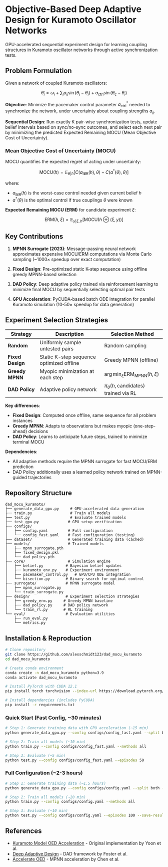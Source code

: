 # Objective-Based Deep Adaptive Design for Kuramoto Oscillator Networks

GPU-accelerated sequential experiment design for learning coupling structures in Kuramoto oscillator networks through active synchronization tests.

## Problem Formulation

Given a network of coupled Kuramoto oscillators:

$$\dot{\theta}_i = \omega_i + \sum_{j} a_{ij}\sin(\theta_j - \theta_i) + a_{\text{ctrl}}\sin(\theta_c - \theta_i)$$

**Objective**: Minimize the pacemaker control parameter $a_{\text{ctrl}}^*$ needed to synchronize the network, under uncertainty about coupling strengths $a_{ij}$.

**Sequential Design**: Run exactly K pair-wise synchronization tests, update belief intervals based on sync/no-sync outcomes, and select each next pair by minimizing the predicted Expected Remaining MOCU (Mean Objective Cost of Uncertainty).

### Mean Objective Cost of Uncertainty (MOCU)

MOCU quantifies the expected regret of acting under uncertainty:

$$\text{MOCU}(h) = \mathbb{E}_{\theta|h}\left[C(a_{\text{IBR}}(h), \theta) - C(a^*(\theta), \theta)\right]$$

where:
- $a_{\text{IBR}}(h)$ is the worst-case control needed given current belief $h$
- $a^*(\theta)$ is the optimal control if true couplings $\theta$ were known

**Expected Remaining MOCU (ERM)** for candidate experiment $\xi$:

$$\text{ERM}(h, \xi) = \mathbb{E}_{y|\xi,h}\left[\text{MOCU}(h \oplus (\xi, y))\right]$$

## Key Contributions

1. **MPNN Surrogate (2023)**: Message-passing neural network approximates expensive MOCU/ERM computations via Monte Carlo sampling (~1000× speedup over exact computation)

2. **Fixed Design**: Pre-optimized static K-step sequence using offline greedy MPNN-based selection

3. **DAD Policy**: Deep adaptive policy trained via reinforcement learning to minimize final MOCU by sequentially selecting optimal pair tests

4. **GPU Acceleration**: PyCUDA-based batch ODE integration for parallel Kuramoto simulation (10-50× speedup for data generation)

## Experiment Selection Strategies

| Strategy | Description | Selection Method |
|----------|-------------|------------------|
| **Random** | Uniformly sample untested pairs | Random sampling |
| **Fixed Design** | Static K-step sequence optimized offline | Greedy MPNN (offline) |
| **Greedy MPNN** | Myopic minimization at each step | $\arg\min_\xi \text{ERM}_{\text{MPNN}}(h, \xi)$ |
| **DAD Policy** | Adaptive policy network | $\pi_\theta(h, \text{candidates})$ trained via RL |

**Key differences**:
- **Fixed Design**: Computed once offline, same sequence for all problem instances
- **Greedy MPNN**: Adapts to observations but makes myopic (one-step-ahead) decisions
- **DAD Policy**: Learns to anticipate future steps, trained to minimize terminal MOCU

**Dependencies**:
- All adaptive methods require the MPNN surrogate for fast MOCU/ERM prediction
- DAD Policy additionally uses a learned policy network trained on MPNN-guided trajectories

## Repository Structure

```
dad_mocu_kuramoto/
├── generate_data_gpu.py     # GPU-accelerated data generation
├── train.py                 # Train all models
├── test.py                  # Evaluate trained models
├── test_gpu.py             # GPU setup verification
├── configs/
│   ├── config.yaml         # Full configuration
│   └── config_fast.yaml    # Fast configuration (testing)
├── dataset/                # Generated training data (cached)
├── models/                 # Trained models
│   ├── mpnn_surrogate.pth
│   ├── fixed_design.pkl
│   └── dad_policy.pth
├── core/                   # Simulation engine
│   ├── belief.py          # Bayesian belief updates
│   ├── kuramoto_env.py    # Experiment environment
│   ├── pacemaker_control.py   # GPU/CPU ODE integration
│   └── bisection.py       # Binary search for optimal control
├── surrogate/             # MPNN surrogate model
│   ├── mpnn_surrogate.py
│   └── train_surrogate.py
├── design/                # Experiment selection strategies
│   ├── greedy_erm.py     # Greedy MPNN baseline
│   ├── dad_policy.py     # DAD policy network
│   └── train_rl.py       # RL training
└── eval/                  # Evaluation utilities
    ├── run_eval.py
    └── metrics.py
```

## Installation & Reproduction

```bash
# Clone repository
git clone https://github.com/alexschmidt123/dad_mocu_kuramoto
cd dad_mocu_kuramoto

# Create conda environment
conda create -n dad_mocu_kuramoto python=3.9
conda activate dad_mocu_kuramoto

# Install PyTorch with CUDA 12.1
pip install torch torchvision --index-url https://download.pytorch.org/whl/cu121

# Install dependencies (includes PyCUDA)
pip install -r requirements.txt
```

### Quick Start (Fast Config, ~30 minutes)

```bash
# Step 1: Generate training data with GPU acceleration (~15 min)
python generate_data_gpu.py --config configs/config_fast.yaml --split both --parallel --workers 16 --gpu

# Step 2: Train all models (~10 min)
python train.py --config configs/config_fast.yaml --methods all

# Step 3: Evaluate (~5 min)
python test.py --config configs/config_fast.yaml --episodes 50
```

### Full Configuration (~2-3 hours)

```bash
# Step 1: Generate training data (~1.5 hours)
python generate_data_gpu.py --config configs/config.yaml --split both --parallel --workers 16 --gpu

# Step 2: Train all models (~20 min)
python train.py --config configs/config.yaml --methods all

# Step 3: Evaluate (~10 min)
python test.py --config configs/config.yaml --episodes 100 --save-results results.json
```

## References

- [Kuramoto Model OED Acceleration](https://github.com/bjyoontamu/Kuramoto-Model-OED-acceleration) - Original implementation by Yoon et al.
- [Deep Adaptive Design](https://github.com/ae-foster/dad) - DAD framework by Foster et al.
- [Accelerate OED](https://github.com/Levishery/AccelerateOED) - MPNN acceleration by Chen et al.
